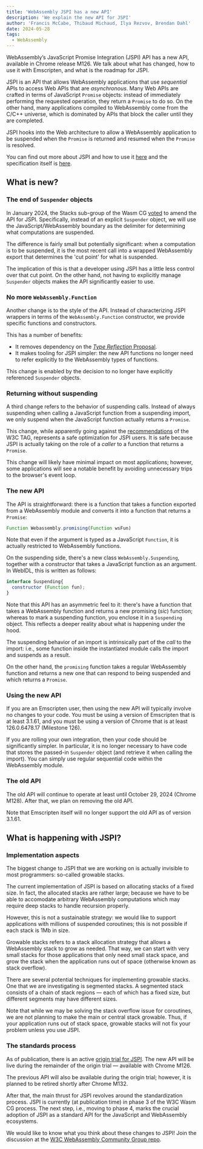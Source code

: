 ```yaml
---
title: 'WebAssembly JSPI has a new API'
description: 'We explain the new API for JSPI'
author: 'Francis McCabe, Thibaud Michaud, Ilya Rezvov, Brendan Dahl'
date: 2024-05-28
tags:
  - WebAssembly
---
```

WebAssembly’s JavaScript Promise Integration (JSPI) API has a new API, available in Chrome release M126. We talk about what has changed, how to use it with Emscripten, and what is the roadmap for JSPI.

JSPI is an API that allows WebAssembly applications that use *sequential* APIs to access Web APIs that are *asynchronous*. Many Web APIs are crafted in terms of JavaScript `Promise` objects: instead of immediately performing the requested operation, they return a `Promise` to do so. On the other hand, many applications compiled to WebAssembly come from the C/C++ universe, which is dominated by APIs that block the caller until they are completed.

JSPI hooks into the Web architecture to allow a WebAssembly application to be suspended when the `Promise` is returned and resumed when the `Promise` is resolved.

You can find out more about JSPI and how to use it [here](https://v8.dev/blog/jspi) and the specification itself is [here](https://github.com/WebAssembly/js-promise-integration).

## What is new?

### The end of `Suspender` objects

In January 2024, the Stacks sub-group of the Wasm CG [voted](https://github.com/WebAssembly/meetings/blob/297ac8b5ac00e6be1fe33b1f4a146cc7481b631d/stack/2024/stack-2024-01-29.md) to amend the API for JSPI. Specifically, instead of an explicit `Suspender` object, we will use the JavaScript/WebAssembly boundary as the delimiter for determining what computations are suspended.

The difference is fairly small but potentially significant: when a computation is to be suspended, it is the most recent call into a wrapped WebAssembly export that determines the 'cut point' for what is suspended.

The implication of this is that a developer using JSPI has a little less control over that cut point. On the other hand, not having to explicitly manage `Suspender` objects makes the API significantly easier to use.

### No more `WebAssembly.Function`

Another change is to the style of the API. Instead of characterizing JSPI wrappers in terms of the `WebAssembly.Function` constructor, we provide specific functions and constructors.

This has a number of benefits:

- It removes dependency on the [*Type Reflection* Proposal](https://github.com/WebAssembly/js-types).
- It makes tooling for JSPI simpler: the new API functions no longer need to refer explicitly to the WebAssembly types of functions.

This change is enabled by the decision to no longer have explicitly referenced `Suspender` objects. 

### Returning without suspending

A third change refers to the behavior of suspending calls. Instead of always suspending when calling a JavaScript function from a suspending import, we only suspend when the JavaScript function actually returns a `Promise`.

This change, while apparently going against the [recommendations](https://www.w3.org/2001/tag/doc/promises-guide#accepting-promises) of the W3C TAG, represents a safe optimization for JSPI users. It is safe because JSPI is actually taking on the role of a *caller* to a function that returns a `Promise`.

This change will likely have minimal impact on most applications; however, some applications will see a notable benefit by avoiding unnecessary trips to the browser's event loop.

### The new API

The API is straightforward: there is a function that takes a function exported from a WebAssembly module and converts it into a function that returns a `Promise`:

```js
Function Webassembly.promising(Function wsFun)
```

Note that even if the argument is typed as a JavaScript `Function`, it is actually restricted to WebAssembly functions.

On the suspending side, there's a new class `WebAssembly.Suspending`, together with a constructor that takes a JavaScript function as an argument. In WebIDL, this is written as follows:

```js
interface Suspending{
  constructor (Function fun);
}
```

Note that this API has an asymmetric feel to it: there's have a function that takes a WebAssembly function and returns a new promising (_sic_) function; whereas to mark a suspending function, you enclose it in a `Suspending` object. This reflects a deeper reality about what is happening under the hood.

The suspending behavior of an import is intrinsically part of the *call* to the import: i.e., some function inside the instantiated module calls the import and suspends as a result.

On the other hand, the `promising` function takes a regular WebAssembly function and returns a new one that can respond to being suspended and which returns a `Promise`.

### Using the new API

If you are an Emscripten user, then using the new API will typically involve no changes to your code. You must be using a version of Emscripten that is at least 3.1.61, and you must be using a version of Chrome that is at least 126.0.6478.17 (Milestone 126).

If you are rolling your own integration, then your code should be significantly simpler. In particular, it is no longer necessary to have code that stores the passed-in `Suspender` object (and retrieve it when calling the import). You can simply use regular sequential code within the WebAssembly module.

### The old API

The old API will continue to operate at least until October 29, 2024 (Chrome M128). After that, we plan on removing the old API.

Note that Emscripten itself will no longer support the old API as of version 3.1.61.

## What is happening with JSPI?

### Implementation aspects

The biggest change to JSPI that we are working on is actually invisible to most programmers: so-called growable stacks.

The current implementation of JSPI is based on allocating stacks of a fixed size. In fact, the allocated stacks are rather large; because we have to be able to accomodate arbitrary WebAssembly computations which may require deep stacks to handle recursion properly.

However, this is not a sustainable strategy: we would like to support applications with millions of suspended coroutines; this is not possible if each stack is 1Mb in size.

Growable stacks refers to a stack allocation strategy that allows a WebAssembly stack to grow as needed. That way, we can start with very small stacks for those applications that only need small stack space, and grow the stack when the application runs out of space (otherwise known as stack overflow).

There are several potential techniques for implementing growable stacks. One that we are investigating is segmented stacks. A segmented stack consists of a chain of stack regions &mdash; each of which has a fixed size, but different segments may have different sizes.

Note that while we may be solving the stack overflow issue for coroutines, we are not planning to make the main or central stack growable. Thus, if your application runs out of stack space, growable stacks will not fix your problem unless you use JSPI.

### The standards process

As of publication, there is an active [origin trial for JSPI](https://v8.dev/blog/jspi-ot). The new API will be live during the remainder of the origin trial &mdash; available with Chrome M126.

The previous API will also be available during the origin trial; however, it is planned to be retired shortly after Chrome M132.

After that, the main thrust for JSPI revolves around the standardization process. JSPI is currently (at publication time) in phase 3 of the W3C Wasm CG process. The next step, i.e., moving to phase 4, marks the crucial adoption of JSPI as a standard API for the JavaScript and WebAssembly ecosystems.

We would like to know what you think about these changes to JSPI! Join the discussion at the [W3C WebAssembly Community Group repo](https://github.com/WebAssembly/js-promise-integration).
